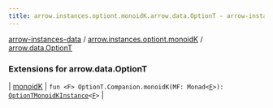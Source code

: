 ```yaml
---
title: arrow.instances.optiont.monoidK.arrow.data.OptionT - arrow-instances-data
---
```


[arrow-instances-data](../../index.html) / [arrow.instances.optiont.monoidK](../index.html) / [arrow.data.OptionT](./index.html)

### Extensions for arrow.data.OptionT

| [monoidK](monoid-k.html) | `fun <F> OptionT.Companion.monoidK(MF: Monad<`[`F`](monoid-k.html#F)`>): `[`OptionTMonoidKInstance`](../../arrow.instances/-option-t-monoid-k-instance/index.html)`<`[`F`](monoid-k.html#F)`>` |

